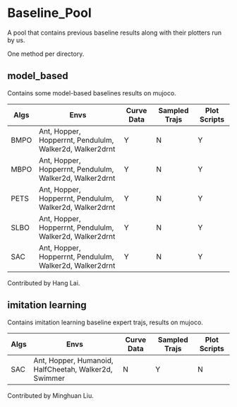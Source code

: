 # Baseline_Pool
A pool that contains previous baseline results along with their plotters run by us.

One method per directory.

## model_based

Contains some model-based baselines results on mujoco.

|  Algs   | Envs  | Curve Data | Sampled Trajs | Plot Scripts |
|  ----  | ----  | ----  | ----  | ----  |
| BMPO  | Ant, Hopper, Hopperrnt, Pendululm, Walker2d, Walker2drnt | Y | N | Y
| MBPO  | Ant, Hopper, Hopperrnt, Pendululm, Walker2d, Walker2drnt | Y | N | Y
| PETS  | Ant, Hopper, Hopperrnt, Pendululm, Walker2d, Walker2drnt | Y | N | Y
| SLBO  | Ant, Hopper, Hopperrnt, Pendululm, Walker2d, Walker2drnt | Y | N | Y
| SAC  | Ant, Hopper, Hopperrnt, Pendululm, Walker2d, Walker2drnt | Y | N | Y

Contributed by Hang Lai.

## imitation learning

Contains imitation learning baseline expert trajs, results on mujoco.

|  Algs   | Envs  | Curve Data | Sampled Trajs | Plot Scripts |
|  ----  | ----  | ----  | ----  | ----  |
| SAC  | Ant, Hopper, Humanoid, HalfCheetah, Walker2d, Swimmer | N | Y | N

Contributed by Minghuan Liu.
